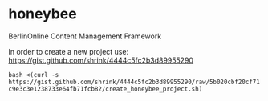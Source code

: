 honeybee
========

BerlinOnline Content Management Framework

In order to create a new project use:
https://gist.github.com/shrink/4444c5fc2b3d89955290

```bash <(curl -s https://gist.github.com/shrink/4444c5fc2b3d89955290/raw/5b020cbf20cf71c9e3c3e1238733e64fb71fcb82/create_honeybee_project.sh)```

